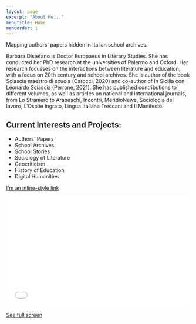 ```yaml
---
layout: page
excerpt: "About Me..."
menutitle: Home
menuorder: 1
---
```

Mapping authors' papers hidden in Italian school archives.

Barbara Distefano is Doctor Europaeus in Literary Studies. She has conducted her PhD research at the universities of Palermo and Oxford. Her research focusses on the interactions between literature and education, with a focus on 20th century and school archives. She is author of the book Sciascia maestro di scuola (Carocci, 2020) and co-author of In Sicilia con Leonardo Sciascia (Perrone, 2021). She has published contributions to different volumes, as well as articles on national and international journals, from Lo Straniero to Arabeschi, Incontri, MeridioNews, Sociologia del lavoro, L’Ospite ingrato, Lingua Italiana Treccani and Il Manifesto.  



## Current Interests and Projects:

- Authors' Papers
- School Archives
- School Stories
- Sociology of Literature
- Geocriticism
- History of Education
- Digital Humanities

[I'm an inline-style link](http://u.osmfr.org/m/645628/)

<iframe width="100%" height="300px" frameborder="0" allowfullscreen src="//umap.openstreetmap.fr/ro/map/wwt_645628?scaleControl=false&miniMap=false&scrollWheelZoom=false&zoomControl=true&allowEdit=false&moreControl=true&searchControl=null&tilelayersControl=null&embedControl=null&datalayersControl=true&onLoadPanel=undefined&captionBar=false"></iframe><p><a href="//umap.openstreetmap.fr/ro/map/wwt_645628">See full screen</a></p>

